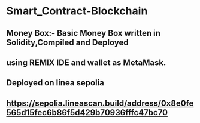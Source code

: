 # Smart_Contract-Blockchain

## Money Box:- Basic Money Box written in Solidity,Compiled and Deployed
## using REMIX IDE and wallet as MetaMask.
## Deployed on linea sepolia
## https://sepolia.lineascan.build/address/0x8e0fe565d15fec6b86f5d429b70936fffc47bc70